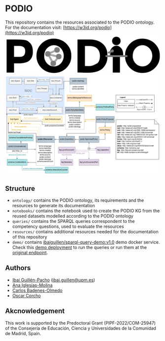 # PODIO
This repository contains the resources associated to the PODIO ontology. For the documentation visit: [https://w3id.org/podio](https://w3id.org/podio)
![PODIO logo](resources/PODIO_LOGO.svg)
![PODIO ontology](resources/DocumentOntology.png)

## Structure
* `ontology/` contains the PODIO ontology, its requirements and the resources to generate its documentation
* `notebooks/` contains the notebook used to create the PODIO KG from the reused datasets modelled according to the PODIO ontology
* `queries/` contains the SPARQL queries correspondent to the competency questions, used to evaluate the resources
* `resources/` contains additional resources needed for the documentation of this repository
* `demo/` contains [ibaiguillen/sparql-query-demo:v1.0](https://hub.docker.com/r/ibaiguillen/sparql-query-demo) demo docker service. Check this [demo deployment](https://podio.linkeddata.es/demo) to run the queries or run them at the [original endpoint](https://w3id.org/podio/sparql). 

## Authors
* [Ibai Guillén-Pacho](https://github.com/Ibaii99) ([ibai.guillen@upm.es](mailto:ibai.guillen@upm.es))
* [Ana Iglesias-Molina](https://github.com/anaigmo)
* [Carlos Badenes-Olmedo](https://github.com/cbadenes)
* [Oscar Corcho](https://github.com/ocorcho)

## Akcnowledgement
This work is supported by the Predoctoral Grant (PIPF-2022/COM-25947) of the Consejería de Educación, Ciencia y Universidades de la Comunidad de Madrid, Spain.
